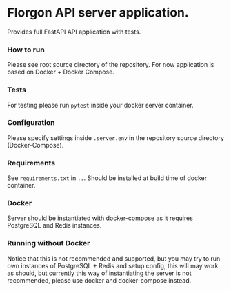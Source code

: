 # Florgon API server application.
Provides full FastAPI API application with tests.

### How to run
Please see root source directory of the repository. 
For now application is based on Docker + Docker Compose.

### Tests
For testing please run `pytest` inside your docker server container.

### Configuration
Please specify settings inside `.server.env` in the repository source directory (Docker-Compose).

### Requirements
See `requirements.txt` in `..`. Should be installed at build time of docker container.

### Docker
Server should be instantiated with docker-compose as it requires PostgreSQL and Redis instances.

### Running without Docker
Notice that this is not recommended and supported, but you may try
to run own instances of PostgreSQL + Redis and setup config, this will may work as should, but currently
this way of instantiating the server is not recommended, please use docker and docker-compose instead.
